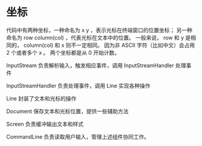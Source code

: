 # 坐标

代码中有两种坐标，一种命名为 x y ，表示光标在终端窗口的位置坐标；
另一种命名为 row column(col) ，代表光标在文本中的位置。
一般来说， row 和 y 是相同的， column(col) 和 x 则不一定相同。
因为非 ASCII 字符（比如中文）会占用 2 个或者多个 x 。
两个坐标都是从 0 开始计数。

InputStream 负责解析输入，触发相应事件，调用 InputStreamHandler 处理事件

InputStreamHandler 负责处理事件，调用 Line 实现各种操作

Line 封装了文本和光标的操作

Document 保存文本和光标位置，提供一些辅助方法

Screen 负责缓冲输出文本和样式

CommandLine 负责读取用户输入，管理上述组件协同工作。
